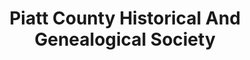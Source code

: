 ---
layout: repo
title: "Piatt County Historical And Genealogical Society"
id: 15968
permalink: repos/15968/
---